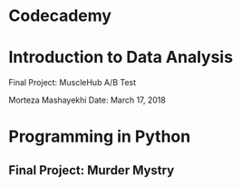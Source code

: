 # Codecademy
# Introduction to Data Analysis

Final Project: 
MuscleHub A/B Test

Morteza Mashayekhi
Date: March 17, 2018

# Programming in Python
## Final Project: Murder Mystry
